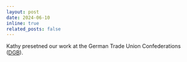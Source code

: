 ```yaml
---
layout: post
date: 2024-06-10
inline: true
related_posts: false
---
```


Kathy presetned our work at the German Trade Union Confederations (<a href="https://www.dgb.de">DGB</a>).